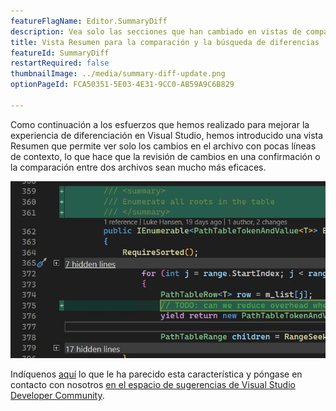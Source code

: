 ```yaml
---
featureFlagName: Editor.SummaryDiff
description: Vea solo las secciones que han cambiado en vistas de comparación y diferencias.
title: Vista Resumen para la comparación y la búsqueda de diferencias
featureId: SummaryDiff
restartRequired: false
thumbnailImage: ../media/summary-diff-update.png
optionPageId: FCA50351-5E03-4E31-9CC0-AB59A9C6B829

---
```



Como continuación a los esfuerzos que hemos realizado para mejorar la experiencia de diferenciación en Visual Studio, hemos introducido una vista Resumen que permite ver solo los cambios en el archivo con pocas líneas de contexto, lo que hace que la revisión de cambios en una confirmación o la comparación entre dos archivos sean mucho más eficaces.

![Diferencias en Resumen](../media/summary-diff-update.png "Diferencias en Resumen")

Indíquenos [aquí](https://aka.ms/SummaryDiff) lo que le ha parecido esta característica y póngase en contacto con nosotros [en el espacio de sugerencias de Visual Studio Developer Community](https://developercommunity.visualstudio.com/t/git-differences-show-only-differences-and-omit-lin/1193376).


